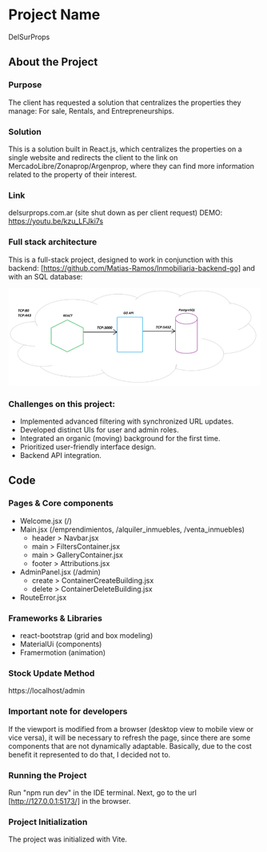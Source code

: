 # Project Name
DelSurProps

## About the Project

### Purpose
The client has requested a solution that centralizes the properties they manage: For sale, Rentals, and Entrepreneurships.

### Solution
This is a solution built in React.js, which centralizes the properties on a single website and redirects the client to the link on MercadoLibre/Zonaprop/Argenprop, where they can find more information related to the property of their interest.

### Link
delsurprops.com.ar (site shut down as per client request)
DEMO: https://youtu.be/kzu_LFJki7s

### Full stack architecture
This is a full-stack project, designed to work in conjunction with this backend: [https://github.com/Matias-Ramos/Inmobiliaria-backend-go] and with an SQL database:

![Full stack application diagram](architecture-1.png)

### Challenges on this project:
- Implemented advanced filtering with synchronized URL updates.
- Developed distinct UIs for user and admin roles.
- Integrated an organic (moving) background for the first time.
- Prioritized user-friendly interface design.
- Backend API integration.

## Code

### Pages & Core components
- Welcome.jsx (/)
- Main.jsx (/emprendimientos, /alquiler_inmuebles, /venta_inmuebles)
  - header > Navbar.jsx
  - main > FiltersContainer.jsx
  - main > GalleryContainer.jsx
  - footer > Attributions.jsx
- AdminPanel.jsx (/admin)
  - create > ContainerCreateBuilding.jsx
  - delete > ContainerDeleteBuilding.jsx
- RouteError.jsx

### Frameworks & Libraries
- react-bootstrap (grid and box modeling)
- MaterialUi (components)
- Framermotion (animation)

### Stock Update Method

https://localhost/admin


### **Important** note for developers
If the viewport is modified from a browser (desktop view to mobile view or vice versa), it will be necessary to refresh the page, since there are some components that are not dynamically adaptable. Basically, due to the cost benefit it represented to do that, I decided not to.

### Running the Project
Run "npm run dev" in the IDE terminal. Next, go to the url [http://127.0.0.1:5173/] in the browser.

### Project Initialization
The project was initialized with Vite.

